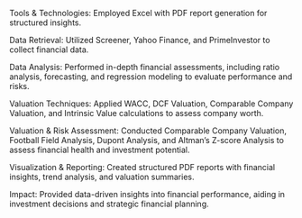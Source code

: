 Tools & Technologies: Employed Excel with PDF report generation for structured insights.

Data Retrieval: Utilized Screener, Yahoo Finance, and PrimeInvestor to collect financial data.

Data Analysis: Performed in-depth financial assessments, including ratio analysis, forecasting, and regression modeling to evaluate performance and risks.

Valuation Techniques: Applied WACC, DCF Valuation, Comparable Company Valuation, and Intrinsic Value calculations to assess company worth.

Valuation & Risk Assessment: Conducted Comparable Company Valuation, Football Field Analysis, Dupont Analysis, and Altman’s Z-score Analysis to assess financial health and investment potential.

Visualization & Reporting: Created structured PDF reports with financial insights, trend analysis, and valuation summaries.

Impact: Provided data-driven insights into financial performance, aiding in investment decisions and strategic financial planning.
